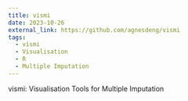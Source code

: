 ```yaml
---
title: vismi
date: 2023-10-26
external_link: https://github.com/agnesdeng/vismi
tags:
  - vismi
  - Visualisation
  - R
  - Multiple Imputation
---
```


vismi: Visualisation Tools for Multiple Imputation

<!--more-->
